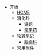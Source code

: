 - 开始
	- [HOME](/README.md) 
	- 消化科
		- [课题](/docs/课题.md)
		- [常用药](/docs/消化科常用药.md)	
	- 轮转笔记
		- [脑病科](/docs/脑病科.md)
	- [常用附件](/docs/常用附件.md)
	